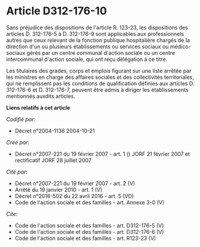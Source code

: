 # Article D312-176-10

Sans préjudice des dispositions de l'article R. 123-23, les dispositions des articles D. 312-176-5 à D. 312-176-9 sont
applicables aux professionnels autres que ceux relevant de la fonction publique hospitalière chargés de la direction d'un ou
plusieurs établissements ou services sociaux ou médico-sociaux gérés par un centre communal d'action sociale ou un centre
intercommunal d'action sociale, qui ont reçu délégation à ce titre. 

Les titulaires des grades, corps et emplois figurant sur une liste arrêtée par les ministres en charge des affaires sociales
et des collectivités territoriales, qui ne remplissent pas les conditions de qualification définies aux articles D. 312-176-6
et D. 312-176-7, peuvent être admis à diriger les établissements mentionnés auxdits articles.

**Liens relatifs à cet article**

_Codifié par_:

  - Décret n°2004-1136 2004-10-21

_Créé par_:

  - Décret n°2007-221 du 19 février 2007 - art. 1 () JORF 21 février 2007 et rectificatif JORF 28 juillet 2007

_Cité par_:

  - Décret n°2007-221 du 19 février 2007 - art. 2 (V)
  - Arrêté du 19 janvier 2010 - art. 1 (V)
  - Décret n°2016-502 du 22 avril 2016 - art. 5 (VD)
  - Code de l'action sociale et des familles - art. Annexe 3-0 (V)

_Cite_:

  - Code de l'action sociale et des familles - art. D312-176-5 (V)
  - Code de l'action sociale et des familles - art. D312-176-6 (V)
  - Code de l'action sociale et des familles - art. R123-23 (V)
